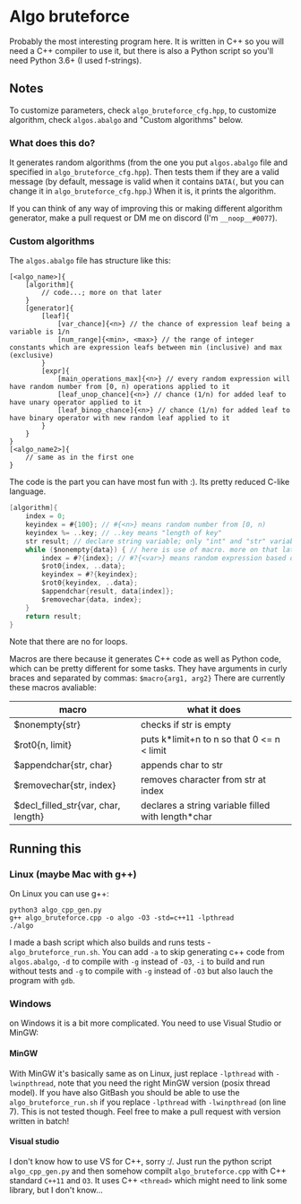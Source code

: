 # Algo bruteforce

Probably the most interesting program here. It is written in C++ so you will need a C++ compiler to use it, but there is also a Python script so you'll need Python 3.6+ (I used f-strings).

## Notes

To customize parameters, check `algo_bruteforce_cfg.hpp`, to customize algorithm, check `algos.abalgo` and "Custom algorithms" below.

### What does this do?

It generates random algorithms (from the one you put `algos.abalgo` file and specified in `algo_bruteforce_cfg.hpp`). Then tests them if they are a valid message (by default, message is valid when it contains `DATA(`, but you can change it in `algo_bruteforce_cfg.hpp`.) When it is, it prints the algorithm.

If you can think of any way of improving this or making different algorithm generator, make a pull request or DM me on discord (I'm `__noop__#0077`).

### Custom algorithms

The `algos.abalgo` file has structure like this:

```
[<algo_name>]{
	[algorithm]{
		// code...; more on that later
	}
	[generator]{
		[leaf]{
			[var_chance]{<n>} // the chance of expression leaf being a variable is 1/n
			[num_range]{<min>, <max>} // the range of integer constants which are expression leafs between min (inclusive) and max (exclusive)
		}
		[expr]{
			[main_operations_max]{<n>} // every random expression will have random number from [0, n) operations applied to it
			[leaf_unop_chance]{<n>} // chance (1/n) for added leaf to have unary operator applied to it
			[leaf_binop_chance]{<n>} // chance (1/n) for added leaf to have binary operator with new random leaf applied to it
		}
	}
}
[<algo_name2>]{
	// same as in the first one
}
```

The code is the part you can have most fun with :). Its pretty reduced C-like language.

```c
[algorithm]{
	index = 0;
	keyindex = #{100}; // #{<n>} means random number from [0, n)
	keyindex %= ..key; // ..key means "length of key"
	str result; // declare string variable; only "int" and "str" variables supported; you can't assign during declaration :/
	while ($nonempty{data}) { // here is use of macro. more on that later :D
		index = #?{index}; // #?{<var>} means random expression based off/including <var>; you can use #? instead of var to make fully random expression
		$rot0{index, ..data};
		keyindex = #?{keyindex};
		$rot0{keyindex, ..data};
		$appendchar{result, data[index]};
		$removechar{data, index};
	}
	return result;
}
```

Note that there are no for loops.

Macros are there because it generates C++ code as well as Python code, which can be pretty different for some tasks. They have arguments in curly braces and separated by commas: `$macro{arg1, arg2}` There are currently these macros avaliable:

macro | what it does
--- | ---
\$nonempty{str} | checks if str is empty
\$rot0{n, limit} | puts k*limit+n to n so that 0 \<= n \< limit
\$appendchar{str, char} | appends char to str
\$removechar{str, index} | removes character from str at index
\$decl_filled_str{var, char, length} | declares a string variable filled with length*char

## Running this

### Linux (maybe Mac with g++)

On Linux you can use g++:

```shell
python3 algo_cpp_gen.py
g++ algo_bruteforce.cpp -o algo -O3 -std=c++11 -lpthread
./algo
```

I made a bash script which also builds and runs tests - `algo_bruteforce_run.sh`. You can add `-a` to skip generating c++ code from `algos.abalgo`, `-d` to compile with `-g` instead of `-O3`, `-i` to build and run without tests and `-g` to compile with `-g` instead of `-O3` but also lauch the program with `gdb`.

### Windows

on Windows it is a bit more complicated. You need to use Visual Studio or MinGW:

#### MinGW

 With MinGW it's basically same as on Linux, just replace `-lpthread` with `-lwinpthread`, note that you need the right MinGW version (posix thread model).
 If you have also GitBash you should be able to use the `algo_bruteforce_run.sh` if you replace `-lpthread` with `-lwinpthread` (on line 7). This is not tested though. Feel free to make a pull request with version written in batch!

#### Visual studio

I don't know how to use VS for C++, sorry :/. Just run the python script `algo_cpp_gen.py` and then somehow compilt `algo_bruteforce.cpp` with C++ standard `C++11` and `O3`. It uses C++ `<thread>` which might need to link some library, but I don't know...
